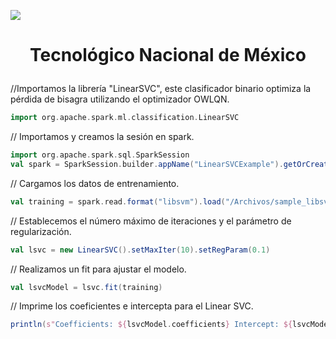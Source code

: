 ![](docs/portadatcnm.png)

# <p align="center"> Tecnológico Nacional de México </p>

//Importamos la librería "LinearSVC", este clasificador binario optimiza la pérdida de bisagra utilizando el optimizador OWLQN.  
```scala
import org.apache.spark.ml.classification.LinearSVC
```

// Importamos y creamos la sesión en spark.
```scala
import org.apache.spark.sql.SparkSession
val spark = SparkSession.builder.appName("LinearSVCExample").getOrCreate()
```

// Cargamos los datos de entrenamiento.
```scala
val training = spark.read.format("libsvm").load("/Archivos/sample_libsvm_data.txt")
```

// Establecemos el número máximo de iteraciones y el parámetro de regularización.
```scala
val lsvc = new LinearSVC().setMaxIter(10).setRegParam(0.1)
```

// Realizamos un fit para ajustar el modelo.
```scala
val lsvcModel = lsvc.fit(training)
```

// Imprime los coeficientes e intercepta para el Linear SVC.
```scala
println(s"Coefficients: ${lsvcModel.coefficients} Intercept: ${lsvcModel.intercept}")
```

